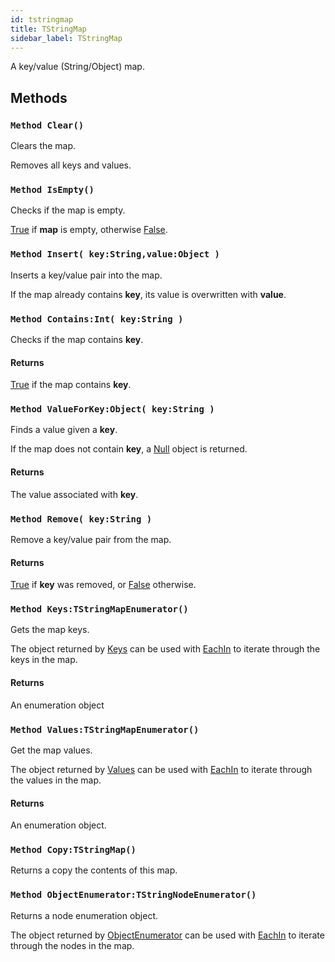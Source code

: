 ```yaml
---
id: tstringmap
title: TStringMap
sidebar_label: TStringMap
---
```


A key/value (String/Object) map.


## Methods

### `Method Clear()`

Clears the map.

Removes all keys and values.



### `Method IsEmpty()`

Checks if the map is empty.

[True](../../../brl/brl.blitz/#true) if <b>map</b> is empty, otherwise [False](../../../brl/brl.blitz/#false).



### `Method Insert( key:String,value:Object )`

Inserts a key/value pair into the map.

If the map already contains <b>key</b>, its value is overwritten with <b>value</b>.



### `Method Contains:Int( key:String )`

Checks if the map contains <b>key</b>.

#### Returns
[True](../../../brl/brl.blitz/#true) if the map contains <b>key</b>.



### `Method ValueForKey:Object( key:String )`

Finds a value given a <b>key</b>.

If the map does not contain <b>key</b>, a [Null](../../../brl/brl.blitz/#null) object is returned.


#### Returns
The value associated with <b>key</b>.



### `Method Remove( key:String )`

Remove a key/value pair from the map.

#### Returns
[True](../../../brl/brl.blitz/#true) if <b>key</b> was removed, or [False](../../../brl/brl.blitz/#false) otherwise.



### `Method Keys:TStringMapEnumerator()`

Gets the map keys.

The object returned by [Keys](../../../brl/brl.map/tstringmap/#method-keys-tstringmapenumerator) can be used with [EachIn](../../../brl/brl.blitz/#eachin) to iterate through the keys in the map.


#### Returns
An enumeration object



### `Method Values:TStringMapEnumerator()`

Get the map values.

The object returned by [Values](../../../brl/brl.map/tstringmap/#method-values-tstringmapenumerator) can be used with [EachIn](../../../brl/brl.blitz/#eachin) to iterate through the values in the map.


#### Returns
An enumeration object.



### `Method Copy:TStringMap()`

Returns a copy the contents of this map.


### `Method ObjectEnumerator:TStringNodeEnumerator()`

Returns a node enumeration object.

The object returned by [ObjectEnumerator](../../../brl/brl.map/tstringmap/#method-objectenumerator-tstringnodeenumerator) can be used with [EachIn](../../../brl/brl.blitz/#eachin) to iterate through the nodes in the map.



